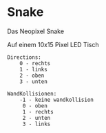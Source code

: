 # Snake
Das Neopixel Snake

Auf einem 10x15 Pixel LED Tisch

    Directions:
        0 - rechts
        1 - links
        2 - oben
        3 - unten
        
    WandKollisionen:
        -1 - keine wandkollision
         0 - oben
         1 - rechts
         2 - unten
         3 - links 
    
